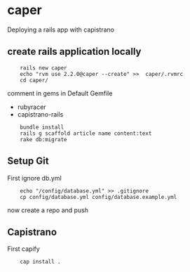 # caper
Deploying a rails app with capistrano

## create rails application locally
```Batchfile
	rails new caper
	echo "rvm use 2.2.0@caper --create" >>  caper/.rvmrc
	cd caper/
```
comment in gems in Default Gemfile
* rubyracer 
* capistrano-rails

```Batchfile
	bundle install
	rails g scaffold article name content:text
	rake db:migrate
```

## Setup Git

First ignore db.yml

```Batchfile
	echo "/config/database.yml" >> .gitignore
	cp config/database.yml config/database.example.yml
```

now create a repo and push

## Capistrano

First capify

```Batchfile
	cap install .
```


